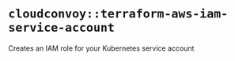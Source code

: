 # `cloudconvoy::terraform-aws-iam-service-account`

Creates an IAM role for your Kubernetes service account
